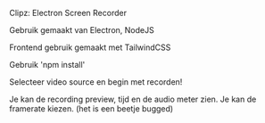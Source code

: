 Clipz: Electron Screen Recorder

Gebruik gemaakt van Electron, NodeJS

Frontend gebruik gemaakt met TailwindCSS

Gebruik 'npm install'

Selecteer video source en begin met recorden!

Je kan de recording preview, tijd en de audio meter zien. Je kan de framerate kiezen. (het is een beetje bugged)
